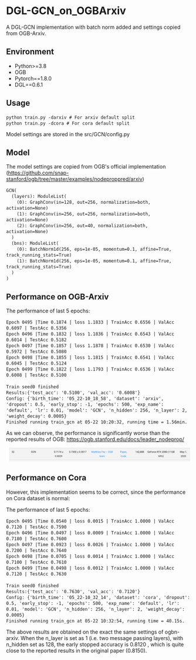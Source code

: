 # DGL-GCN_on_OGBArxiv



A DGL-GCN implementation with batch norm added and settings copied from OGB-Arxiv.

## Environment

- Python>=3.8
- OGB
- Pytorch==1.8.0
- DGL==0.6.1

## Usage

```
python train.py -darxiv # For arxiv default split
python train.py -dcora # For cora default split
```
Model settings are stored in the src/GCN/config.py


## Model

The model settings are copied from OGB's official implementation (https://github.com/snap-stanford/ogb/tree/master/examples/nodeproppred/arxiv)

```
GCN(
  (layers): ModuleList(
    (0): GraphConv(in=128, out=256, normalization=both, activation=None)
    (1): GraphConv(in=256, out=256, normalization=both, activation=None)
    (2): GraphConv(in=256, out=40, normalization=both, activation=None)
  )
  (bns): ModuleList(
    (0): BatchNorm1d(256, eps=1e-05, momentum=0.1, affine=True, track_running_stats=True)
    (1): BatchNorm1d(256, eps=1e-05, momentum=0.1, affine=True, track_running_stats=True)
  )
)
```



## Performance on OGB-Arxiv

The performance of last 5 epochs:

```
Epoch 0495 |Time 0.1874 | loss 1.1833 | TrainAcc 0.6556 | ValAcc 0.6097 | TestAcc 0.5356
Epoch 0496 |Time 0.1832 | loss 1.1836 | TrainAcc 0.6543 | ValAcc 0.6014 | TestAcc 0.5182
Epoch 0497 |Time 0.1857 | loss 1.1878 | TrainAcc 0.6530 | ValAcc 0.5972 | TestAcc 0.5080
Epoch 0498 |Time 0.1855 | loss 1.1815 | TrainAcc 0.6541 | ValAcc 0.6045 | TestAcc 0.5124
Epoch 0499 |Time 0.1822 | loss 1.1793 | TrainAcc 0.6536 | ValAcc 0.6008 | TestAcc 0.5100

Train seed0 finished
Results:{'test_acc': '0.5100', 'val_acc': '0.6008'}
Config: {'birth_time': '05_22-10_18_58', 'dataset': 'arxiv', 'dropout': 0.5, 'early_stop': -1, 'epochs': 500, 'exp_name': 'default', 'lr': 0.01, 'model': 'GCN', 'n_hidden': 256, 'n_layer': 2, 'weight_decay': 0.0005}
Finished running train_gcn at 05-22 10:20:32, running time = 1.56min.
```

As we can observe, the performance is significantly worse than the reported results of OGB: https://ogb.stanford.edu/docs/leader_nodeprop/

![image-20210522103520100](assets/image-20210522103520100.png)

## Performance on Cora

However, this implementation seems to be correct, since the performance on Cora dataset is normal:

The performance of last 5 epochs:

```
Epoch 0495 |Time 0.0540 | loss 0.0015 | TrainAcc 1.0000 | ValAcc 0.7120 | TestAcc 0.7590
Epoch 0496 |Time 0.0497 | loss 0.0009 | TrainAcc 1.0000 | ValAcc 0.7180 | TestAcc 0.7600
Epoch 0497 |Time 0.0923 | loss 0.0026 | TrainAcc 1.0000 | ValAcc 0.7200 | TestAcc 0.7640
Epoch 0498 |Time 0.0705 | loss 0.0014 | TrainAcc 1.0000 | ValAcc 0.7100 | TestAcc 0.7610
Epoch 0499 |Time 0.0498 | loss 0.0012 | TrainAcc 1.0000 | ValAcc 0.7120 | TestAcc 0.7630

Train seed0 finished
Results:{'test_acc': '0.7630', 'val_acc': '0.7120'}
Config: {'birth_time': '05_22-10_32_14', 'dataset': 'cora', 'dropout': 0.5, 'early_stop': -1, 'epochs': 500, 'exp_name': 'default', 'lr': 0.01, 'model': 'GCN', 'n_hidden': 256, 'n_layer': 2, 'weight_decay': 0.0005}
Finished running train_gcn at 05-22 10:32:54, running time = 40.15s.
```

The above results are obtained on the exact the same settings of ogbn-arxiv. When the n_layer is set as 1 (i.e. two message passing layers), with n_hidden set as 128, the early stopped accuracy is 0.8120 , which is quite close to the reported results in the original paper (0.8150).
